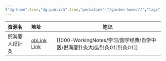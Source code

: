 ```yaml
---
{"dg-home":true,"dg-publish":true,"permalink":"/garden-home///","tags":"gardenEntry","dgPassFrontmatter":true}
---
```


| 资源名         | 地址                                                                                                                                | 笔记       |
|:-------------- |:----------------------------------------------------------------------------------------------------------------------------------- | ---------- |
| 倪海厦人纪针灸 | [obLink](obsidian://web-open?url=https://www.bilibili.com/video/BV1mD4y1r7Df/) [Link](https://www.bilibili.com/video/BV1mD4y1r7Df/) | [[000-WorkingNotes/学习/国学经典/自学中医/倪海厦针灸大成/针灸01\|针灸01]] | 

